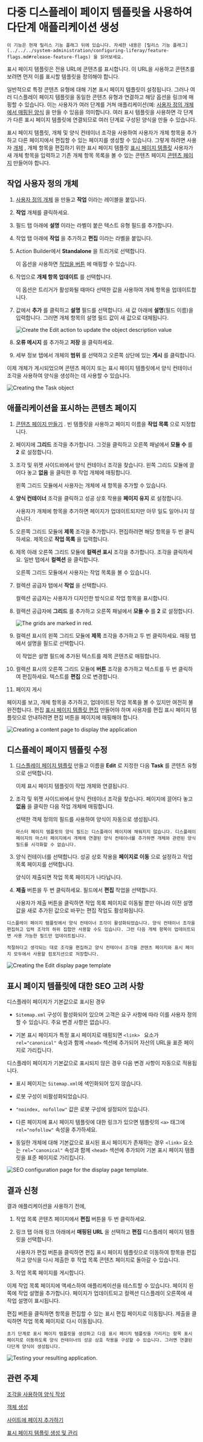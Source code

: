 # 다중 디스플레이 페이지 템플릿을 사용하여 다단계 애플리케이션 생성

```{important}
이 기능은 현재 릴리스 기능 플래그 뒤에 있습니다. 자세한 내용은 [릴리스 기능 플래그](../../../system-administration/configuring-liferay/feature-flags.md#release-feature-flags) 을 읽어보세요.
```

표시 페이지 템플릿은 전용 URL에 콘텐츠를 표시합니다. 이 URL을 사용하고 콘텐츠를 보려면 먼저 이를 표시할 템플릿을 정의해야 합니다.

일반적으로 특정 콘텐츠 유형에 대해 기본 표시 페이지 템플릿이 설정됩니다. 그러나 여러 디스플레이 페이지 템플릿을 동일한 콘텐츠 유형과 연결하고 해당 옵션을 링크에 매핑할 수 있습니다. 이는 사용자가 여러 단계를 거쳐 애플리케이션(예: [사용자 정의 개체에서 매핑된 양식](../../../building-applications/objects/using-fragments-to-build-forms.md) 을 만들 수 있음을 의미합니다. 여러 표시 템플릿을 사용하면 각 단계가 다른 표시 페이지 템플릿에 연결되므로 여러 단계로 구성된 양식을 만들 수 있습니다.

표시 페이지 템플릿, 개체 및 양식 컨테이너 조각을 사용하여 사용자가 개체 항목을 추가하고 다른 페이지에서 편집할 수 있는 페이지를 생성할 수 있습니다. 그렇게 하려면 사용자 [개체](#tasks-custom-object) , 개체 항목을 편집하기 위한 표시 페이지 템플릿 [표시 페이지 템플릿](#edit-display-page-template) 사용자가 새 개체 항목을 입력하고 기존 개체 항목 목록을 볼 수 있는 콘텐츠 페이지 [콘텐츠 페이지](#content-page-to-display-the-application) 만들어야 합니다.

## 작업 사용자 정의 개체

1. [사용자 정의 개체](../../../building-applications/objects/creating-and-managing-objects/creating-objects.md) 을 만들고 **작업** 이라는 레이블을 붙입니다.

1. **작업** 개체를 클릭하세요.

1. 필드 탭 아래에 **설명** 이라는 라벨이 붙은 텍스트 유형 필드를 추가합니다.

1. 작업 탭 아래에 **작업** 을 추가하고 **편집** 이라는 라벨을 붙입니다.

1. Action Builder에서 **Standalone** 을 트리거로 선택합니다.

   이 옵션을 사용하면 [작업을 버튼](../../../building-applications/objects/creating-and-managing-objects/actions/using-manual-actions.md#mapping-buttons-to-object-actions-in-content-pages) 에 매핑할 수 있습니다.

1. 작업으로 **개체 항목 업데이트** 를 선택합니다.

   이 옵션은 트리거가 활성화될 때마다 선택한 값을 사용하여 개체 항목을 업데이트합니다.

1. 값에서 **추가** 를 클릭하고 **설명** 필드를 선택합니다. 새 값 아래에 **설명**(필드 이름)을 입력합니다. 그러면 개체 항목의 설명 필드 값이 새 값으로 대체됩니다.

   ![Create the Edit action to update the object description value](./using-multiple-display-page-templates-to-create-multi-step-applications/images/01.png)

1. **오류 메시지** 를 추가하고 **저장** 을 클릭하세요.

1. 세부 정보 탭에서 개체의 **범위** 를 선택하고 오른쪽 상단에 있는 **게시** 를 클릭합니다.

이제 개체가 게시되었으며 콘텐츠 페이지 또는 표시 페이지 템플릿에서 양식 컨테이너 조각을 사용하여 양식을 생성하는 데 사용할 수 있습니다.

![Creating the Task object](./using-multiple-display-page-templates-to-create-multi-step-applications/images/02.gif)

## 애플리케이션을 표시하는 콘텐츠 페이지

1. [콘텐츠 페이지 만들기](../../creating-pages/adding-pages/adding-a-page-to-a-site.md) . 빈 템플릿을 사용하고 페이지 이름을 **작업 목록** 으로 지정합니다.

1. 페이지에 **그리드** 조각을 추가합니다. 그것을 클릭하고 오른쪽 패널에서 **모듈 수** 를 **2** 로 설정합니다.

1. 조각 및 위젯 사이드바에서 양식 컨테이너 조각을 찾습니다. 왼쪽 그리드 모듈에 끌어다 놓고 **없음** 을 클릭한 후 작업 개체에 매핑합니다.

   왼쪽 그리드 모듈에서 사용자는 개체에 새 항목을 추가할 수 있습니다.

1. **양식 컨테이너** 조각을 클릭하고 성공 상호 작용을 **페이지 유지** 로 설정합니다.

   사용자가 개체에 항목을 추가하면 페이지가 업데이트되지만 아무 일도 일어나지 않습니다.

1. 오른쪽 그리드 모듈에 **제목** 조각을 추가합니다. 편집하려면 해당 항목을 두 번 클릭하세요. 제목으로 **작업 목록** 을 입력합니다.

1. 제목 아래 오른쪽 그리드 모듈에 **컬렉션 표시** 조각을 추가합니다. 조각을 클릭하세요. 일반 탭에서 **컬렉션** 을 클릭합니다.

   오른쪽 그리드 모듈에서 사용자는 작업 목록을 볼 수 있습니다.

1. 컬렉션 공급자 탭에서 **작업** 을 선택합니다.

   컬렉션 공급자는 사용자가 디자인한 방식으로 작업 항목을 표시합니다.

1. 컬렉션 공급자에 **그리드** 를 추가하고 오른쪽 패널에서 **모듈 수** 를 **2** 로 설정합니다.

   ![The grids are marked in red.](./using-multiple-display-page-templates-to-create-multi-step-applications/images/03.png)

1. 컬렉션 표시의 왼쪽 그리드 모듈에 **제목** 조각을 추가하고 두 번 클릭하세요. 매핑 탭에서 설명을 필드로 선택합니다.

   이 작업은 설명 필드에 추가된 텍스트를 제목 콘텐츠로 매핑합니다.

1. 컬렉션 표시의 오른쪽 그리드 모듈에 **버튼** 조각을 추가하고 텍스트를 두 번 클릭하여 편집하세요. 텍스트를 **편집** 으로 변경합니다.

1. 페이지 게시

페이지를 보고, 개체 항목을 추가하고, 업데이트된 작업 목록을 볼 수 있지만 여전히 불완전합니다. 편집 [표시 페이지 템플릿 편집](#edit-display-page-template) 만들어야 하며 사용자를 편집 표시 페이지 템플릿으로 안내하려면 편집 버튼을 페이지에 매핑해야 합니다.

![Creating a content page to display the application](./using-multiple-display-page-templates-to-create-multi-step-applications/images/04.gif)

## 디스플레이 페이지 템플릿 수정

1. [디스플레이 페이지 템플릿](./creating-and-managing-display-page-templates.md) 만들고 이름을 **Edit** 로 지정한 다음 **Task** 를 콘텐츠 유형으로 선택합니다.

   이제 표시 페이지 템플릿이 작업 개체와 연결됩니다.

1. 조각 및 위젯 사이드바에서 양식 컨테이너 조각을 찾습니다. 페이지에 끌어다 놓고 **없음** 을 클릭한 다음 작업 개체에 매핑합니다.

   선택한 객체 정의의 필드를 사용하여 양식이 자동으로 생성됩니다.

   ```{warning}
   마스터 페이지 템플릿의 양식 필드는 디스플레이 페이지에 채워지지 않습니다. 디스플레이 페이지의 마스터 페이지에서 개체에 연결된 양식 컨테이너를 추가하면 개체와 관련된 양식 필드를 시각화할 수 없습니다.
   ```

1. 양식 컨테이너를 선택합니다. 성공 상호 작용을 **페이지로 이동** 으로 설정하고 작업 목록 페이지를 선택합니다.

   양식이 제출되면 작업 목록 페이지가 나타납니다.

1. **제출** 버튼을 두 번 클릭하세요. 필드에서 **편집** 작업을 선택합니다.

   사용자가 제출 버튼을 클릭하면 작업 목록 페이지로 이동될 뿐만 아니라 이전 설명 값을 새로 추가된 값으로 바꾸는 편집 작업도 활성화됩니다.

```{tip}
디스플레이 페이지 템플릿에서 양식 컨테이너 조각이 활성화되었습니다. 양식 컨테이너 조각을 편집하고 입력 조각의 하위 집합만 사용할 수도 있습니다. 그런 다음 개체 항목이 업데이트되면 사용 가능한 필드만 업데이트됩니다.

적절하다고 생각되는 대로 조각을 편집하고 양식 컨테이너 조각을 콘텐츠 페이지와 표시 페이지 모두에서 사용할 컴포지션으로 저장합니다.
```

![Creating the Edit display page template](./using-multiple-display-page-templates-to-create-multi-step-applications/images/05.gif)

## 표시 페이지 템플릿에 대한 SEO 고려 사항

디스플레이 페이지가 기본값으로 표시된 경우

   - `Sitemap.xml` 구성이 활성화되어 있으며 고객은 요구 사항에 따라 이를 사용자 정의할 수 있습니다. 주요 변경 사항은 없습니다.

   - 기본 표시 페이지가 특정 표시 페이지로 매핑되면 `<link> ` 요소가 `rel="canonical"` 속성과 함께 `<head>` 섹션에 추가되어 자산의 URL을 표준 페이지로 가리킵니다.

디스플레이 페이지가 기본값으로 표시되지 않은 경우 다음 변경 사항이 자동으로 적용됩니다.

   - 표시 페이지는 `Sitemap.xml`에 색인화되어 있지 않습니다.

   - 로봇 구성이 비활성화되었습니다.

   - `"noindex, nofollow"` 값은 로봇 구성에 설정되어 있습니다.

   - 다른 페이지에 표시 페이지 템플릿에 대한 링크가 있으면 템플릿의 `<a>` 태그에 `rel="nofollow"` 속성을 추가하세요.

   - 동일한 개체에 대해 기본값으로 표시된 표시 페이지가 존재하는 경우 `<link>` 요소는 `rel="canonical"` 속성과 함께 `<head>` 섹션에 추가되어 기본 표시 페이지 템플릿을 표준 페이지로 가리킵니다.

![SEO configuration page for the display page template.](./using-multiple-display-page-templates-to-create-multi-step-applications/images/06.png)

## 결과 신청

결과 애플리케이션을 사용하기 전에,

1. 작업 목록 콘텐츠 페이지에서 **편집** 버튼을 두 번 클릭하세요.

1. 링크 탭 아래 링크 아래에서 **매핑된 URL** 을 선택하고 **편집** 디스플레이 페이지 템플릿을 선택합니다.

   사용자가 편집 버튼을 클릭하면 편집 표시 페이지 템플릿으로 이동하여 항목을 편집하고 양식을 다시 제출한 후 작업 목록 콘텐츠 페이지로 돌아갈 수 있습니다.

1. 작업 목록 페이지를 게시합니다.

이제 작업 목록 페이지에 액세스하여 애플리케이션을 테스트할 수 있습니다. 페이지 왼쪽에 작업 설명을 추가합니다. 페이지가 업데이트되고 컬렉션 디스플레이 오른쪽에 새 작업 설명이 표시됩니다.

편집 버튼을 클릭하면 항목을 편집할 수 있는 표시 편집 페이지로 이동됩니다. 제출을 클릭하면 작업 목록 페이지로 다시 이동됩니다.

```{tip}
초기 단계로 표시 페이지 템플릿을 생성하고 다음 표시 페이지 템플릿을 가리키는 항목 표시 페이지로 이동하도록 양식 컨테이너의 성공 상호 작용을 구성할 수 있습니다. 그러면 연결된 다단계 양식이 생성됩니다.
```

![Testing your resulting application.](./using-multiple-display-page-templates-to-create-multi-step-applications/images/07.gif)

## 관련 주제

[조각을 사용하여 양식 작성](../../../building-applications/objects/using-fragments-to-build-forms.md)

[객체 생성](../../../building-applications/objects/creating-and-managing-objects/creating-objects.md)

[사이트에 페이지 추가하기](../../creating-pages/adding-pages/adding-a-page-to-a-site.md)

[표시 페이지 템플릿 생성 및 관리](./creating-and-managing-display-page-templates.md)
